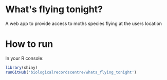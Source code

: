 # What's flying tonight?
A web app to provide access to moths species flying at the users location

# How to run

In your R console:

```r
library(shiny)
runGitHub('biologicalrecordscentre/whats_flying_tonight')
```
